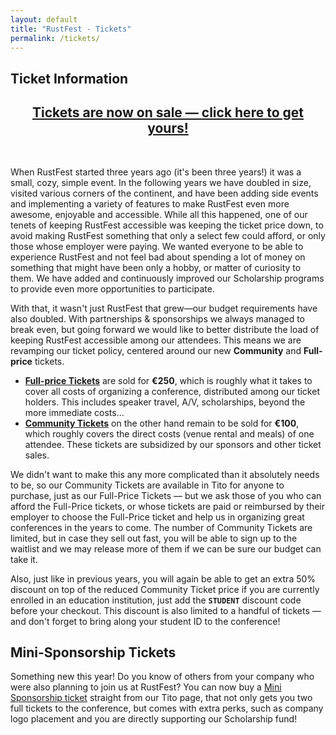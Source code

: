 ```yaml
---
layout: default
title: "RustFest - Tickets"
permalink: /tickets/
---
```


<div class="backdrop" style="background: url(/assets/barcelona-day.jpg) 50% 40%; background-repeat:no-repeat; padding: 0; margin-bottom: 1em;" >
  <div class="popout">
    <section>
      <h1>Ticket Information</h1>
    </section>

  </div>
</div>

<section markdown="1">

<h2 style="text-align: center">
  <a href="https://ti.to/rustfest/barcelona2019" style="opacity: 1">
    Tickets are now on sale — click here to get yours!
  </a>
</h2>

<br />

When RustFest started three years ago (it's been three years!) it was a small, cozy, simple event.
In the following years we have doubled in size, visited various corners of the continent,
and have been adding side events and implementing a variety of features to make RustFest even more awesome, enjoyable and accessible.
While all this happened, one of our tenets of keeping RustFest accessible was keeping the ticket price down, to avoid making RustFest something that only a select few could afford, or only those whose employer were paying.
We wanted everyone to be able to experience RustFest and not feel bad about spending a lot of money on something that might have been only a hobby, or matter of curiosity to them.
We have added and continuously improved our Scholarship programs to provide even more opportunities to participate.

With that, it wasn't just RustFest that grew—our budget requirements have also doubled.
With partnerships & sponsorships we always managed to break even, but going forward we would like to better distribute the load of keeping RustFest accessible among our attendees.
This means we are revamping our ticket policy, centered around our new **Community** and **Full-price** tickets.

- **[Full-price Tickets](https://ti.to/rustfest/barcelona2019#tito-ticket-mmmjdodthnc)** are sold for **€250**, which is roughly what it takes to cover all costs of organizing a conference, distributed among our ticket holders.
This includes speaker travel, A/V, scholarships, beyond the more immediate costs…
- **[Community Tickets](https://ti.to/rustfest/barcelona2019#tito-ticket-rxmlza19pya)** on the other hand remain to be sold for **€100**, which roughly covers the direct costs (venue rental and meals) of one attendee.
These tickets are subsidized by our sponsors and other ticket sales.

We didn't want to make this any more complicated than it absolutely needs to be, so our Community Tickets are available in Tito for anyone to purchase, just as our Full-Price Tickets —
but we ask those of you who can afford the Full-Price tickets, or whose tickets are paid or reimbursed by their employer to choose the Full-Price ticket and help us in organizing great conferences in the years to come.
The number of Community Tickets are limited, but in case they sell out fast, you will be able to sign up to the waitlist and we may release more of them if we can be sure our budget can take it.

Also, just like in previous years, you will again be able to get an extra 50% discount on top of the reduced Community Ticket price if you are currently enrolled in an education institution, just add the **`STUDENT`** discount code before your checkout.
This discount is also limited to a handful of tickets — and don't forget to bring along your student ID to the conference!

## Mini-Sponsorship Tickets

Something new this year! Do you know of others from your company who were also planning to join us at RustFest?
You can now buy a [Mini Sponsorship ticket](https://ti.to/rustfest/barcelona2019#tito-ticket-qnsq6md-gue)
straight from our Tito page, that not only gets you two full tickets to the conference,
but comes with extra perks, such as company logo placement and you are directly supporting our Scholarship fund!


</section>

